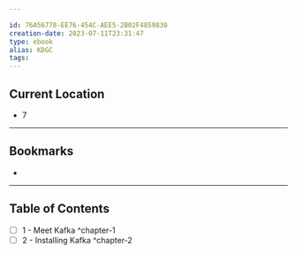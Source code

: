 ```yaml
---

id: 76A56778-EE76-454C-AEE5-2B02F4859830
creation-date: 2023-07-11T23:31:47 
type: ebook
alias: KDGC
tags:
---
```


## Current Location
- 7

---
## Bookmarks 
- 

---
## Table of Contents
- [ ] 1 - Meet Kafka ^chapter-1
- [ ] 2 - Installing Kafka ^chapter-2